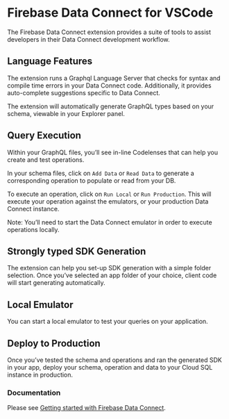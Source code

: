 # Firebase Data Connect for VSCode

The Firebase Data Connect extension provides a suite of tools to assist developers in their Data Connect development workflow.

## Language Features

The extension runs a Graphql Language Server that checks for syntax and compile time errors in your Data Connect code. Additionally, it provides auto-complete suggestions specific to Data Connect.

The extension will automatically generate GraphQL types based on your schema, viewable in your Explorer panel.

## Query Execution

Within your GraphQL files, you’ll see in-line Codelenses that can help you create and test operations.

In your schema files, click on `Add Data` or `Read Data` to generate a corresponding operation to populate or read from your DB.

To execute an operation, click on `Run Local` or `Run Production`. This will execute your operation against the emulators, or your production Data Connect instance.

Note: You’ll need to start the Data Connect emulator in order to execute operations locally.

## Strongly typed SDK Generation

The extension can help you set-up SDK generation with a simple folder selection. Once you’ve selected an app folder of your choice, client code will start generating automatically.

## Local Emulator

You can start a local emulator to test your queries on your application.

## Deploy to Production

Once you’ve tested the schema and operations and ran the generated SDK in your app, deploy your schema, operation and data to your Cloud SQL instance in production.

### Documentation

Please see [Getting started with Firebase Data Connect](https://firebase.google.com/docs/data-connect/quickstart).
